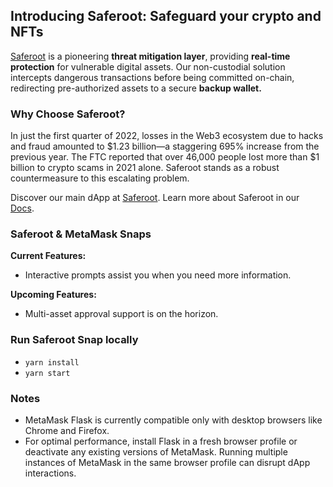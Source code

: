 
## Introducing Saferoot: Safeguard your crypto and NFTs

[Saferoot](https://www.saferoot.io/) is a pioneering **threat mitigation layer**, providing **real-time protection** for vulnerable digital assets. Our non-custodial solution intercepts dangerous transactions before being committed on-chain, redirecting pre-authorized assets to a secure **backup wallet.**

### Why Choose Saferoot?

In just the first quarter of 2022, losses in the Web3 ecosystem due to hacks and fraud amounted to $1.23 billion—a staggering 695% increase from the previous year. The FTC reported that over 46,000 people lost more than $1 billion to crypto scams in 2021 alone. Saferoot stands as a robust countermeasure to this escalating problem.

Discover our main dApp at [Saferoot](https://app.saferoot.io).
Learn more about Saferoot in our [Docs](https://docs.saferoot.io/overview/what-is-saferoot).

### Saferoot & MetaMask Snaps

**Current Features:**
+ Interactive prompts assist you when you need more information.

**Upcoming Features:**
+ Multi-asset approval support is on the horizon.

### Run Saferoot Snap locally

- `yarn install`
- `yarn start`

### Notes

- MetaMask Flask is currently compatible only with desktop browsers like Chrome and Firefox.
- For optimal performance, install Flask in a fresh browser profile or deactivate any existing versions of MetaMask. Running multiple instances of MetaMask in the same browser profile can disrupt dApp interactions.